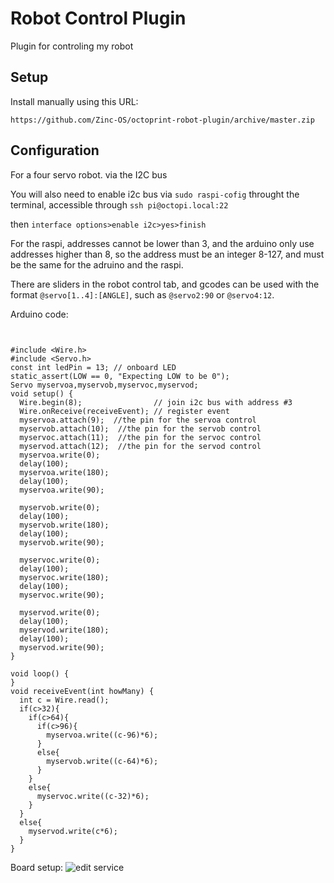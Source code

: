 # Robot Control Plugin

Plugin for controling my robot

## Setup

Install manually using this URL:

    https://github.com/Zinc-OS/octoprint-robot-plugin/archive/master.zip



## Configuration

For a four servo robot. via the I2C bus

You will also need to enable i2c bus via ```sudo raspi-cofig``` throught the terminal, accessible through ```ssh pi@octopi.local:22```

then
```interface options>enable i2c>yes>finish```

For the raspi, addresses cannot be lower than 3, and the arduino only use addresses higher than 8, so the address must be an integer 8-127, and must be the same for the adruino and the raspi.

There are sliders in the robot control tab, and gcodes can be used with the format ```@servo[1..4]:[ANGLE]```, such as ```@servo2:90``` or ```@servo4:12```.


Arduino code:
```


#include <Wire.h>
#include <Servo.h>
const int ledPin = 13; // onboard LED
static_assert(LOW == 0, "Expecting LOW to be 0");
Servo myservoa,myservob,myservoc,myservod;
void setup() {
  Wire.begin(8);                // join i2c bus with address #3
  Wire.onReceive(receiveEvent); // register event
  myservoa.attach(9);  //the pin for the servoa control
  myservob.attach(10);  //the pin for the servob control
  myservoc.attach(11);  //the pin for the servoc control
  myservod.attach(12);  //the pin for the servod control
  myservoa.write(0);
  delay(100);
  myservoa.write(180);
  delay(100);
  myservoa.write(90);

  myservob.write(0);
  delay(100);
  myservob.write(180);
  delay(100);
  myservob.write(90);

  myservoc.write(0);
  delay(100);
  myservoc.write(180);
  delay(100);
  myservoc.write(90);

  myservod.write(0);
  delay(100);
  myservod.write(180);
  delay(100);
  myservod.write(90);
}

void loop() {
}
void receiveEvent(int howMany) {
  int c = Wire.read();
  if(c>32){
    if(c>64){
      if(c>96){
        myservoa.write((c-96)*6);
      }
      else{
        myservob.write((c-64)*6);
      }
    }
    else{
      myservoc.write((c-32)*6);
    }
  }
  else{
    myservod.write(c*6);
  }
}
```
Board setup:
![edit service](diagram.png)


